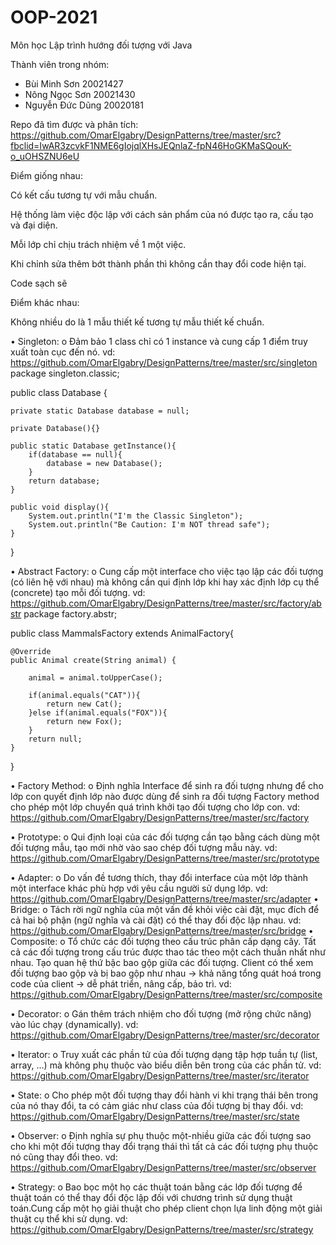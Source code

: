 # OOP-2021
Môn học Lập trình hướng đối tượng với Java



Thành viên trong nhóm:
+ Bùi Minh Sơn 20021427
+ Nông Ngọc Sơn 20021430
+ Nguyễn Đức Dũng 20020181

Repo đã tìm được và phân tích: https://github.com/OmarElgabry/DesignPatterns/tree/master/src?fbclid=IwAR3zcvkF1NME6gIojqlXHsJEQnlaZ-fpN46HoGKMaSQouK-o_uOHSZNU6eU


Điểm giống nhau:

Có kết cấu tương tự với mẫu chuẩn.

Hệ thống làm việc độc lập với cách sản phẩm của nó được tạo ra, cấu tạo và đại diện.

Mỗi lớp chỉ chịu trách nhiệm về 1 một việc.

Khi chỉnh sửa thêm bớt thành phần thì không cần thay đổi code hiện tại.

Code sạch sẽ

Điểm khác nhau:

Không nhiều do là 1 mẫu thiết kế tương tự mẫu thiết kế chuẩn.

•	Singleton:
o	Đảm bảo 1 class chỉ có 1 instance và cung cấp 1 điểm truy xuất toàn cục đến nó.
 vd: https://github.com/OmarElgabry/DesignPatterns/tree/master/src/singleton
 package singleton.classic;

public class Database {

	private static Database database = null;
	
	private Database(){}
	
	public static Database getInstance(){
		if(database == null){
			database = new Database();
		}
		return database;
	}
	
	public void display(){
		System.out.println("I'm the Classic Singleton");
		System.out.println("Be Caution: I'm NOT thread safe");
	}
}
 
•	Abstract Factory:
o	Cung cấp một interface cho việc tạo lập các đối tượng (có liên hệ với nhau) mà không cần qui định lớp khi hay xác định lớp cụ thể (concrete) tạo mỗi đối tượng.
vd: https://github.com/OmarElgabry/DesignPatterns/tree/master/src/factory/abstr
package factory.abstr;

public class MammalsFactory extends AnimalFactory{

	@Override
	public Animal create(String animal) {
		
		animal = animal.toUpperCase();

		if(animal.equals("CAT")){
			return new Cat();
		}else if(animal.equals("FOX")){
			return new Fox();
		}
		return null;
	}

}

•	Factory Method:
o	Định nghĩa Interface để sinh ra đối tượng nhưng để cho lớp con quyết định lớp nào được dùng để sinh ra đối tượng Factory method cho phép một lớp chuyển quá trình khởi tạo đối tượng cho lớp con.
vd: https://github.com/OmarElgabry/DesignPatterns/tree/master/src/factory

•	Prototype:
o	Qui định loại của các đối tượng cần tạo bằng cách dùng một đối tượng mẫu, tạo mới nhờ vào sao chép đối tượng mẫu này.
vd: https://github.com/OmarElgabry/DesignPatterns/tree/master/src/prototype

•	Adapter:
o	Do vấn đề tương thích, thay đổi interface của một lớp thành một interface khác phù hợp với yêu cầu người sử dụng lớp.
vd: https://github.com/OmarElgabry/DesignPatterns/tree/master/src/adapter
•	Bridge:
o	Tách rời ngữ nghĩa của một vấn đề khỏi việc cài đặt, mục đích để cả hai bộ phận (ngữ nghĩa và cài đặt) có thể thay đổi độc lập nhau.
vd: https://github.com/OmarElgabry/DesignPatterns/tree/master/src/bridge
•	Composite:
o	Tổ chức các đối tượng theo cấu trúc phân cấp dạng cây. Tất cả các đối tượng trong cấu trúc được thao tác theo một cách thuần nhất như nhau.
Tạo quan hệ thứ bậc bao gộp giữa các đối tượng. Client có thể xem đối tượng bao gộp và bị bao gộp như nhau -> khả năng tổng quát hoá trong code của client -> dễ phát triển, nâng cấp, bảo trì.
vd: https://github.com/OmarElgabry/DesignPatterns/tree/master/src/composite

•	Decorator:
o	Gán thêm trách nhiệm cho đối tượng (mở rộng chức năng) vào lúc chạy (dynamically).
vd: https://github.com/OmarElgabry/DesignPatterns/tree/master/src/decorator

•	Iterator: 
o	Truy xuất các phần tử của đối tượng dạng tập hợp tuần tự (list, array, …) mà không phụ thuộc vào biểu diễn bên trong của các phần tử.
vd: https://github.com/OmarElgabry/DesignPatterns/tree/master/src/iterator

•	State: 
o	Cho phép một đối tượng thay đổi hành vi khi trạng thái bên trong của nó thay đổi, ta có cảm giác như class của đối tượng bị thay đổi.
vd: https://github.com/OmarElgabry/DesignPatterns/tree/master/src/state

•	Observer: 
o	Định nghĩa sự phụ thuộc một-nhiều giữa các đối tượng sao cho khi một đối tượng thay đổi trạng thái thì tất cả các đối tượng phụ thuộc nó cũng thay đổi theo.
vd: https://github.com/OmarElgabry/DesignPatterns/tree/master/src/observer

•	Strategy: 
o	Bao bọc một họ các thuật toán bằng các lớp đối tượng để thuật toán có thể thay đổi độc lập đối với chương trình sử dụng thuật toán.Cung cấp một họ giải thuật cho phép client chọn lựa linh động một giải thuật cụ thể khi sử dụng.
vd: https://github.com/OmarElgabry/DesignPatterns/tree/master/src/strategy


